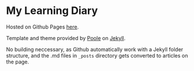 # My Learning Diary

Hosted on Github Pages [here](https://chakflying.github.io/learning-diary/).

Template and theme provided by [Poole](https://github.com/poole/poole) on [Jekyll](https://jekyllrb.com/).

No building neccessary, as Github automatically work with a Jekyll folder structure, and the .md files in  `_posts` directory gets converted to articles on the page.

